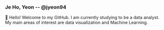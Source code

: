 ### Je Ho, Yeon -- @jyeon94

👋 Hello! Welcome to my GitHub. I am currently studying to be a data analyst. My main areas of interest are data visualization and Machine Learning.

<!--
**jyeon94/jyeon94** is a ✨ _special_ ✨ repository because its `README.md` (this file) appears on your GitHub profile.

Here are some ideas to get you started:

#### 🔭 Tools
- GitHub
- Oracle SQL
- Slack

#### Languages
- Python (intermediate)
- R (intermediate)

#### 📫 How to reach me
- linkedin: https://www.linkedin.com/in/je-ho-yeon-72770b132/
- Email: jyeon9465@gmail.com

